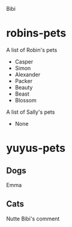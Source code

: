 Bibi
# robins-pets
A list of Robin's pets

+ Casper
+ Simon
+ Alexander
+ Packer
+ Beauty
+ Beast
+ Blossom

A list of Sally's pets

+ None

# yuyus-pets

## Dogs
Emma
## Cats
Nutte
Bibi's comment


